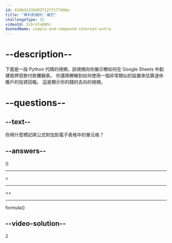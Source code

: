 ```yaml
---
id: 63dbd1335d93712ff177d96a
title: "單利和複利：補充"
challengeType: 15
videoId: 2cbrstoKNSc
dashedName: simple-and-compound-interest-extra
---
```


# --description--

下面是一段 Python 代碼的視頻，該視頻向你展示瞭如何在 Google Sheets 中創建抵押貸款付款攤銷表。 你還將瞭解到如何使用一個非常類似的設置來估算退休賬戶的投資回報。 這是顯示你的錢的去向的視頻。

# --questions--

## --text--

你用什麼標記將公式附加到電子表格中的單元格？

## --answers--

()

---

=

---

==

---

formula()

## --video-solution--

2
